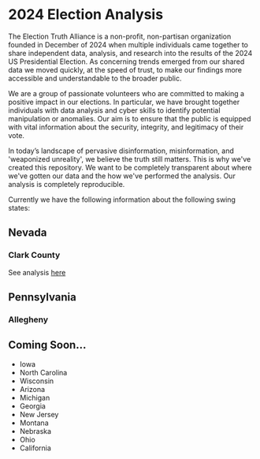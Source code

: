 # 2024 Election Analysis

The Election Truth Alliance is a non-profit, non-partisan organization founded in December of 2024 when multiple individuals came together to share independent data, analysis, and research into the results of the 2024 US Presidential Election. As concerning trends emerged from our shared data we moved quickly, at the speed of trust, to make our findings more accessible and understandable to the broader public.

We are a group of passionate volunteers who are committed to making a positive impact in our elections. In particular, we have brought together individuals with data analysis and cyber skills to identify potential manipulation or anomalies. Our aim is to ensure that the public is equipped with vital information about the security, integrity, and legitimacy of their vote. 

In today’s landscape of pervasive disinformation, misinformation, and 'weaponized unreality', we believe the truth still matters. This is why we've created this repository. We want to be completely transparent about where we've gotten our data and the how we've performed the analysis. Our analysis is completely reproducible.

Currently we have the following information about the following swing states:

## Nevada

### Clark County

See analysis [here](Nevada)

## Pennsylvania

### Allegheny

## Coming Soon...

- Iowa
- North Carolina
- Wisconsin
- Arizona
- Michigan
- Georgia
- New Jersey
- Montana
- Nebraska
- Ohio
- California
